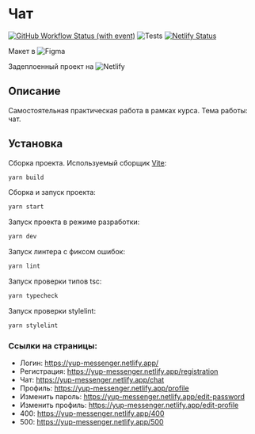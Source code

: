 # Чат

[![GitHub Workflow Status (with event)](https://img.shields.io/github/actions/workflow/status/labstack/echo/echo.yml?style=flat-square)](https://github.com/ilon-mars/middle.messenger.praktikum.yandex/actions)
![Tests](https://github.com/ilon-mars/middle.messenger.praktikum.yandex/actions/workflows/tests.yml/badge.svg)
[![Netlify Status](https://api.netlify.com/api/v1/badges/73d55498-3f50-413f-a23d-bac0fea198df/deploy-status)](https://app.netlify.com/sites/yup-messenger/deploys)

Макет в ![Figma](https://www.figma.com/file/0Ml1QvPEw8h1pCWLkbJ5Xk/%D0%9F%D1%80%D0%B0%D0%BA%D1%82%D0%B8%D0%BA%D1%83%D0%BC-%7C-%D0%A7%D0%B0%D1%82?type=design&node-id=0%3A1&mode=design&t=7ZA2au6qNjBZhtLF-1)

Задеплоенный проект на ![Netlify](https://yup-messenger.netlify.app/)

## Описание

Самостоятельная практическая работа в рамках курса. Тема работы: чат.

## Установка

Сборка проекта. Используемый сборщик [Vite](https://vitejs.dev/):

```bash
yarn build
```

Сборка и запуск проекта:

```bash
yarn start
```

Запуск проекта в режиме разработки:

```bash
yarn dev
```

Запуск линтера с фиксом ошибок:

```bash
yarn lint
```

Запуск проверки типов tsc:

```bash
yarn typecheck
```

Запуск проверки stylelint:

```bash
yarn stylelint
```

### Ссылки на страницы:

- Логин: https://yup-messenger.netlify.app/
- Регистрация: https://yup-messenger.netlify.app/registration
- Чат: https://yup-messenger.netlify.app/chat
- Профиль: https://yup-messenger.netlify.app/profile
- Изменить пароль: https://yup-messenger.netlify.app/edit-password
- Изменить профиль: https://yup-messenger.netlify.app/edit-profile
- 400: https://yup-messenger.netlify.app/400
- 500: https://yup-messenger.netlify.app/500
